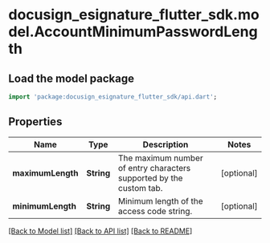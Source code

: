 # docusign_esignature_flutter_sdk.model.AccountMinimumPasswordLength

## Load the model package
```dart
import 'package:docusign_esignature_flutter_sdk/api.dart';
```

## Properties
Name | Type | Description | Notes
------------ | ------------- | ------------- | -------------
**maximumLength** | **String** | The maximum number of entry characters supported by the custom tab. | [optional] 
**minimumLength** | **String** | Minimum length of the access code string. | [optional] 

[[Back to Model list]](../README.md#documentation-for-models) [[Back to API list]](../README.md#documentation-for-api-endpoints) [[Back to README]](../README.md)


